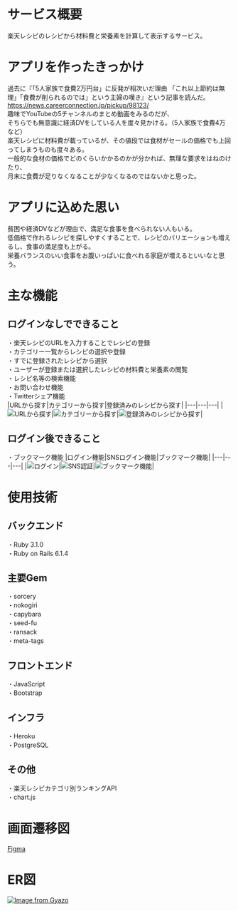 # サービス概要
楽天レシピのレシピから材料費と栄養素を計算して表示するサービス。

# アプリを作ったきっかけ
過去に『「5人家族で食費2万円台」に反発が相次いだ理由 「これ以上節約は無理」「食費が削られるのでは」という主婦の嘆き』という記事を読んだ。  
https://news.careerconnection.jp/pickup/98123/  
趣味でYouTubeの5チャンネルのまとめ動画をみるのだが、  
そちらでも無意識に経済DVをしている人を度々見かける。（5人家族で食費4万など）  
楽天レシピに材料費が載っているが、その値段では食材がセールの価格でも上回ってしまうものも度々ある。  
一般的な食材の価格でどのくらいかかるのかが分かれば、無理な要求をはねのけたり、  
月末に食費が足りなくなることが少なくなるのではないかと思った。

# アプリに込めた思い
貧困や経済DVなどが理由で、満足な食事を食べられない人もいる。  
低価格で作れるレシピを探しやすくすることで、レシピのバリエーションも増えるし、食事の満足度も上がる。  
栄養バランスのいい食事をお腹いっぱいに食べれる家庭が増えるといいなと思う。

# 主な機能
## ログインなしでできること
・楽天レシピのURLを入力することでレシピの登録  
・カテゴリー一覧からレシピの選択や登録  
・すでに登録されたレシピから選択  
・ユーザーが登録または選択したレシピの材料費と栄養素の閲覧  
・レシピ名等の検索機能  
・お問い合わせ機能  
・Twitterシェア機能  
|URLから探す|カテゴリーから探す|登録済みのレシピから探す|
|---|---|---|
|![URLから探す](https://user-images.githubusercontent.com/89208789/163760370-259bb5b0-e0e1-4770-a6fd-fd366c54d61c.gif)|![カテゴリーから探す](https://user-images.githubusercontent.com/89208789/163760393-72426f81-0431-4973-89f2-6f6d98007d02.gif)|![登録済みのレシピから探す](https://user-images.githubusercontent.com/89208789/163760400-d4042f7e-89ad-4b52-b997-eb0db94312b7.gif)|  

## ログイン後できること
・ブックマーク機能
|ログイン機能|SNSログイン機能|ブックマーク機能|
|---|---|---|
|![ログイン](https://user-images.githubusercontent.com/89208789/163764019-ee3fb53b-9470-40a4-9a49-66dd7a912ef6.gif)|![SNS認証](https://user-images.githubusercontent.com/89208789/163764016-523f0c42-0ed0-4a9b-9c15-8ed799a45a03.gif)|![ブックマーク機能](https://user-images.githubusercontent.com/89208789/163764022-c985506d-8bed-417d-9d03-e8907424f317.gif)|  
# 使用技術
## バックエンド
・Ruby 3.1.0  
・Ruby on Rails 6.1.4

## 主要Gem
・sorcery  
・nokogiri  
・capybara  
・seed-fu  
・ransack  
・meta-tags  

## フロントエンド
・JavaScript  
・Bootstrap

## インフラ
・Heroku  
・PostgreSQL

## その他
・楽天レシピカテゴリ別ランキングAPI  
・chart.js

# 画面遷移図
[Figma](https://www.figma.com/file/DEMJHv3GKw0BrKaWAQhvK5/%E3%82%B9%E3%83%9E%E3%83%9B?node-id=2%3A10)

# ER図
[![Image from Gyazo](https://i.gyazo.com/5e322c7796c457e865f41fc8d1d886d0.png)](https://gyazo.com/5e322c7796c457e865f41fc8d1d886d0)